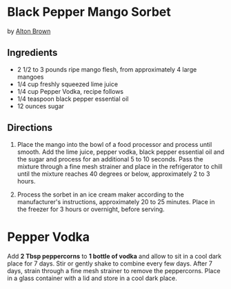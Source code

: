 # Black Pepper Mango Sorbet
by [Alton Brown](https://www.foodnetwork.com/recipes/alton-brown/black-pepper-mango-sorbet-recipe-2103944)

## Ingredients
* 2 1/2 to 3 pounds ripe mango flesh, from approximately 4 large mangoes
* 1/4 cup freshly squeezed lime juice
* 1/4 cup Pepper Vodka, recipe follows
* 1/4 teaspoon black pepper essential oil
* 12 ounces sugar

## Directions
1. Place the mango into the bowl of a food processor and process until smooth. Add the lime juice, pepper vodka, black pepper essential oil and the sugar and process for an additional 5 to 10 seconds. Pass the mixture through a fine mesh strainer and place in the refrigerator to chill until the mixture reaches 40 degrees or below, approximately 2 to 3 hours.  

2. Process the sorbet in an ice cream maker according to the manufacturer's instructions, approximately 20 to 25 minutes. Place in the freezer for 3 hours or overnight, before serving. 

# Pepper Vodka
Add **2 Tbsp peppercorns** to **1 bottle of vodka** and allow to sit in a cool dark place for 7 days. Stir or gently shake to combine every few days. After 7 days, strain through a fine mesh strainer to remove the peppercorns. Place in a glass container with a lid and store in a cool dark place.  